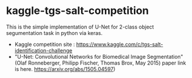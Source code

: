 # kaggle-tgs-salt-competition
This is the simple implementation of U-Net for 2-class object segumentation task in python via keras.

* Kaggle competition site : https://www.kaggle.com/c/tgs-salt-identification-challenge
* "U-Net: Convolutional Networks for Biomedical Image Segmentation" (Olaf Ronneberger, Philipp Fischer, Thomas Brox, May 2015) paper link is here. https://arxiv.org/abs/1505.04597)
